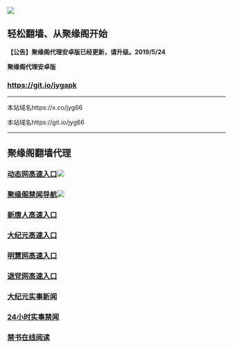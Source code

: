 ![](https://raw.githubusercontent.com/hao369/a/master/j.jpg)



## 轻松翻墙、从聚缘阁开始



**【公告】聚缘阁代理安卓版已经更新，请升级。2019/5/24**

 
**聚缘阁代理安卓版**
### https://git.io/jygapk  

***

本站域名https://x.co/jyg66 

本站域名https://git.io/jyg66



***




## 聚缘阁翻墙代理 




### [动态网高速入口](https://92rqe877vf.execute-api.ap-east-1.amazonaws.com/go2)![](http://tupian.425e.eu.org/jygdl.gif)

### [聚缘阁禁闻导航](https://y28satln25.execute-api.ap-northeast-1.amazonaws.com/66)![](http://tupian.425e.eu.org/jyg.gif)


### [新唐人高速入口](https://92rqe877vf.execute-api.ap-east-1.amazonaws.com/go2)

### [大纪元高速入口](https://92rqe877vf.execute-api.ap-east-1.amazonaws.com/go2)

### [明慧网高速入口](https://92rqe877vf.execute-api.ap-east-1.amazonaws.com/go2)

### [退党网高速入口](https://92rqe877vf.execute-api.ap-east-1.amazonaws.com/go2)






### [大纪元实事新闻](https://git.io/fjmgE)

### [24小时实事禁闻](https://git.io/fj3Go)

### [禁书在线阅读](https://git.io/fjJ5Z)






